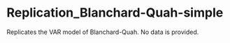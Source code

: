 # Replication_Blanchard-Quah-simple
Replicates the VAR model of Blanchard-Quah. No data is provided. 
